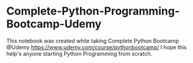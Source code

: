 # Complete-Python-Programming-Bootcamp-Udemy
This notebook was created while taking Complete Python Bootcamp @Udemy https://www.udemy.com/course/pythonbootcamp/  I hope this help's anyone starting Python Programming from scratch.
